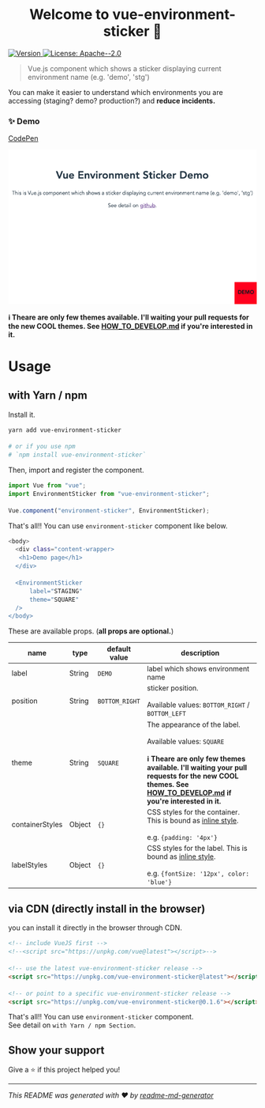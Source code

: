 <h1 align="center">Welcome to vue-environment-sticker 👋</h1>
<p>
  <a href="https://www.npmjs.com/package/vue-environment-sticker" target="_blank">
    <img alt="Version" src="https://img.shields.io/npm/v/vue-environment-sticker.svg">
  </a>
  <a href="#" target="_blank">
    <img alt="License: Apache--2.0" src="https://img.shields.io/badge/License-Apache--2.0-yellow.svg" />
  </a>
</p>

> Vue.js component which shows a sticker displaying current environment name (e.g. 'demo', 'stg')

You can make it easier to understand which environments you are accessing (staging? demo? production?) and **reduce incidents.**

### ✨ Demo

[CodePen](https://codepen.io/doyaaaaaken/pen/NWxqyYz)

![Image of Demo page](pictures/default-theme.png)

**ℹ️ Theare are only few themes available. I'll waiting your pull requests for the new COOL themes. See [HOW_TO_DEVELOP.md](HOW_TO_DEVELOP.md) if you're interested in it.**

# Usage

## with Yarn / npm

Install it.

```bash
yarn add vue-environment-sticker

# or if you use npm
# `npm install vue-environment-sticker`
```

Then, import and register the component.

```javascript
import Vue from "vue";
import EnvironmentSticker from "vue-environment-sticker";

Vue.component("environment-sticker", EnvironmentSticker);
```

That's all!! You can use `environment-sticker` component like below.
```sh
<body>
  <div class="content-wrapper>
   <h1>Demo page</h1>
  </div>
  
  <EnvironmentSticker
      label="STAGING"
      theme="SQUARE"
  />
</body>
``` 

These are available props. (**all props are optional.**)

| name | type | default value | description                         |
|------------|---------------|---------------|-------------------------------------|
| label | String | `DEMO` | label which shows environment name |
| position | String | `BOTTOM_RIGHT` | sticker position. <br/><br/>Available values: `BOTTOM_RIGHT` / `BOTTOM_LEFT` |
| theme | String | `SQUARE` | The appearance of the label. <br/><br/>Available values: `SQUARE`<br/><br/> **ℹ️ Theare are only few themes available. I'll waiting your pull requests for the new COOL themes. See [HOW_TO_DEVELOP.md](HOW_TO_DEVELOP.md) if you're interested in it.** |
| containerStyles | Object | `{}` | CSS styles for the container. This is bound as [inline style](https://vuejs.org/v2/guide/class-and-style.html#Binding-Inline-Styles). <br/><br/>e.g. `{padding: '4px'}` |
| labelStyles | Object | `{}` | CSS styles for the label. This is bound as [inline style](https://vuejs.org/v2/guide/class-and-style.html#Binding-Inline-Styles). <br/><br/>e.g. `{fontSize: '12px', color: 'blue'}` |


## via CDN (directly install in the browser)

you can install it directly in the browser through CDN.

```html
<!-- include VueJS first -->
<!--<script src="https://unpkg.com/vue@latest"></script>-->

<!-- use the latest vue-environment-sticker release -->
<script src="https://unpkg.com/vue-environment-sticker@latest"></script>

<!-- or point to a specific vue-environment-sticker release -->
<script src="https://unpkg.com/vue-environment-sticker@0.1.6"></script>
```

That's all!! You can use `environment-sticker` component.  
See detail on `with Yarn / npm Section`.

## Show your support

Give a ⭐️ if this project helped you!

***
_This README was generated with ❤️ by [readme-md-generator](https://github.com/kefranabg/readme-md-generator)_

